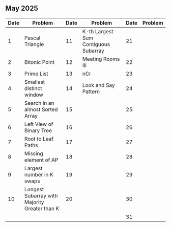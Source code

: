 ## May 2025

| Date | Problem                                       | Date | Problem                              | Date | Problem |
| ---- | --------------------------------------------- | ---- | ------------------------------------ | ---- | ------- |
| 1    | Pascal Triangle                               | 11   | K-th Largest Sum Contiguous Subarray | 21   |         |
| 2    | Bitonic Point                                 | 12   | Meeting Rooms III                    | 22   |         |
| 3    | Prime List                                    | 13   | nCr                                  | 23   |         |
| 4    | Smallest distinct window                      | 14   | Look and Say Pattern                 | 24   |         |
| 5    | Search in an almost Sorted Array              | 15   |                                      | 25   |         |
| 6    | Left View of Binary Tree                      | 16   |                                      | 26   |         |
| 7    | Root to Leaf Paths                            | 17   |                                      | 27   |         |
| 8    | Missing element of AP                         | 18   |                                      | 28   |         |
| 9    | Largest number in K swaps                     | 19   |                                      | 29   |         |
| 10   | Longest Subarray with Majority Greater than K | 20   |                                      | 30   |         |
|      |                                               |      |                                      | 31   |         |
